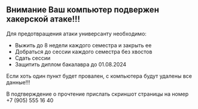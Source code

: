 ## Внимание Ваш компьютер подвержен хакерской атаке!!!

Для предотвращения атаки универсанту необходимо:

* Выжить до 8 недели каждого семестра и закрыть ее
* Добраться до сессии каждого семестра без хвостов
* Сдать сессии
* Защитить диплом бакалавра до 01.08.2024

Если хоть один пункт будет провален, с компьютера будут удалены все данные!!!

В подтверждение о прочтение прислать скриншот страницы на номер +7 (905) 555 16 40
